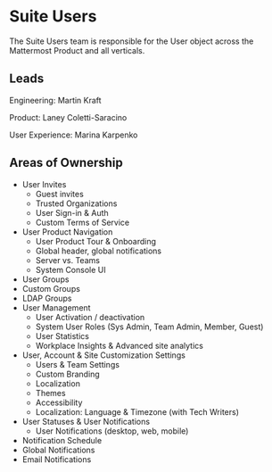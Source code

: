 # Suite Users

The Suite Users team is responsible for the User object across the Mattermost Product and all verticals. 

## Leads

Engineering: Martin Kraft

Product: Laney Coletti-Saracino 

User Experience:  Marina Karpenko

## Areas of Ownership
- User Invites
  - Guest invites
  - Trusted Organizations
  - User Sign-in & Auth
  - Custom Terms of Service
- User Product Navigation
  - User Product Tour & Onboarding
  - Global header, global notifications
  - Server vs. Teams 
  - System Console UI
- User Groups
 - Custom Groups
 - LDAP Groups
- User Management
  - User Activation / deactivation
  - System User Roles (Sys Admin, Team Admin, Member, Guest)
  - User Statistics
  - Workplace Insights & Advanced site analytics
- User, Account & Site Customization Settings
  - Users & Team Settings
  -  Custom Branding
  - Localization 
  - Themes
  - Accessibility
  - Localization: Language & Timezone (with Tech Writers)
- User Statuses & User Notifications
  - User Notifications (desktop, web, mobile) 
 - Notification Schedule
 - Global Notifications
 - Email Notifications
